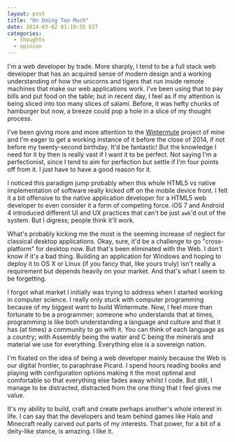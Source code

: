 ```yaml
---
layout: post
title: "On Doing Too Much"
date: 2014-03-02 01:10:55 EST
categories:
  - thoughts
  - opinion
---
```


I'm a web developer by trade. More sharply, I tend to be a full stack web
developer that has an acquired sense of modern design and a working
understanding of how the unicorns and tigers that run inside remote machines
that make our web applications work. I've been using that to pay bills and put
food on the table; but in recent day, I feel as if my attention is being
sliced into too many slices of salami. Before, it was hefty chunks of
hamburger but now, a breeze could pop a hole in a slice of my thought process.

I've been giving more and more attention to the [Wintermute][1] project of
mine and I'm eager to get a working instance of it before the close of 2014,
if not before my twenty-second birthday. It'd be fantastic! But the knowledge
I need for it by then is really vast if I want it to be perfect. Not saying
I'm a perfectionist, since I tend to aim for perfection but settle if I'm four
points off from it. I just have to have a good reason for it.

I noticed this paradigm jump probably when this whole HTML5 vs native
implementation of software really kicked off on the mobile device front. I
felt it a bit offensive to the native application developer for a HTML5 web
developer to even consider it a form of competing force. iOS 7 and Android 4
introduced different UI and UX practices that can't be just `awk`'d out of the
system. But I digress; people think it'll work.

What's probably kicking me the most is the seeming increase of neglect for
classical desktop applications. Okay, sure, it'd be a challenge to go
"cross-platform" for desktop now. But that's been eliminated with the Web. I
don't know if it's a bad thing. Building an application for Windows and hoping
to deploy it to OS X or Linux (if you fancy that, like yours truly) isn't
really a requirement but depends heavily on your market. And that's what I
seem to be forgetting.

I forgot what market I initially was trying to address when I started working
in computer science. I really only stuck with computer programming because of
my biggest want to build Wintermute. Now, I feel more than fortunate to be a
programmer; someone who understands that at times, programming is like both
understanding a language and culture and that it has (at times) a community to
go with it. You can think of each language as a country; with Assembly being
the water and C being the minerals and material we use for everything.
Everything else is a sovereign nation.

I'm fixated on the idea of being a web developer mainly because the Web is our
digital frontier, to paraphrase Picard. I spend hours reading books and
playing with configuration options making it the most optimal and comfortable
so that everything else fades away whilst I code. But still, I manage to be
distracted, distracted from the one thing that I feel gives me value.

It's my ability to build, craft and create perhaps another's whole interest in
life. I can say that the developers and team behind games like Halo and
Minecraft really carved out parts of my interests. That power, for a bit of a
deity-like stance, is amazing. I like it.

[1]: http://wintermute.jalcine.me

